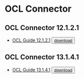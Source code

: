 # OCL Connector

## OCL Connector 12.1.2.1
* [OCL Guide 12.1.2.1](https://media.githubusercontent.com/media/EnterpriseDB/docs-archive/main/docs/ocl/12.1.2.1/edb_ocl.pdf) <button>[download](https://media.githubusercontent.com/media/EnterpriseDB/docs-archive/main/docs/ocl/12.1.2.1/edb_ocl.pdf?download=true)</button>

## OCL Connector 13.1.4.1
* [OCL Guide 13.1.4.1](https://media.githubusercontent.com/media/EnterpriseDB/docs-archive/main/docs/ocl/13.1.4.1/edb_ocl.pdf) <button>[download](https://media.githubusercontent.com/media/EnterpriseDB/docs-archive/main/docs/ocl/13.1.4.1/edb_ocl.pdf?download=true)</button>

